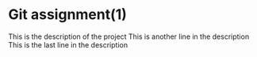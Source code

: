 # Git assignment(1)
This is the description of the project
This is another line in the description
This is the last line in the description

